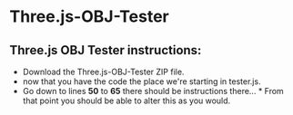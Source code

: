 # Three.js-OBJ-Tester
## Three.js OBJ Tester instructions:
* Download the Three.js-OBJ-Tester ZIP file.
* now that you have the code the place we're starting in tester.js.
* Go down to lines **50** to **65** there should be instructions there... *
From that point you should be able to alter this as you would.
